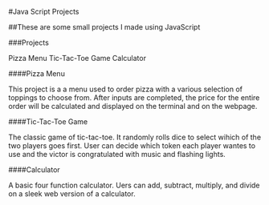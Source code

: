 #Java Script Projects

##These are some small projects I made using JavaScript

###Projects

Pizza Menu
Tic-Tac-Toe Game
Calculator

####Pizza Menu

This project is a a menu used to order pizza with a various selection of toppings to choose from. After inputs are completed,
the price for the entire order will be calculated and displayed on the terminal and on the webpage.


####Tic-Tac-Toe Game

The classic game of tic-tac-toe. It randomly rolls dice to select wihich of the two players goes first. User can decide which token each player wantes to use and the victor is congratulated with music and flashing lights.

####Calculator

A basic four function calculator. Uers can add, subtract, multiply, and divide on a sleek web version of a calculator.
